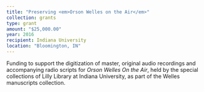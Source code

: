 ```yaml
---
title: "Preserving <em>Orson Welles on the Air</em>"
collection: grants
type: grant
amount: "$25,000.00"
year: 2016
recipient: Indiana University
location: "Bloomington, IN"
---
```


Funding to support the digitization of master, original audio recordings and accompanying radio scripts for <em>Orson Welles On the Air</em>, held by the special collections of Lilly Library at Indiana University, as part of the Welles manuscripts collection.
